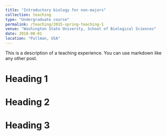 ```yaml
---
title: "Introductory biology for non-majors"
collection: teaching
type: "Undergraduate course"
permalink: /teaching/2015-spring-teaching-1
venue: "Washington State Universty, School of Biological Sciences"
date: 2018-08-01
location: "Pullman, USA"
---
```


This is a description of a teaching experience. You can use markdown like any other post.

Heading 1
======

Heading 2
======

Heading 3
======
